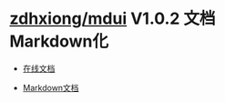 # [zdhxiong/mdui](https://github.com/zdhxiong/mdui/tree/v1) V1.0.2 文档Markdown化

- [在线文档](https://www.mdui.org/docs/)

- [Markdown文档](docs)

